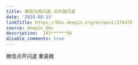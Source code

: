 ```yaml
---
title: 微信为啥闪退 点开就闪退
date: '2024-08-13'
linkTitle: https://bbs.deepin.org/en/post/276475
source: deepin_bbs
description:  183******58 
disable_comments: true
---
```

微信点开闪退 重装微

